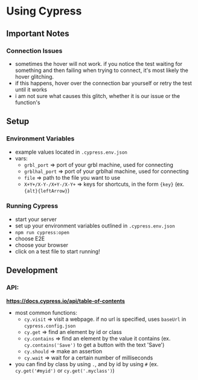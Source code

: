 # Using Cypress

## Important Notes

### Connection Issues

-   sometimes the hover will not work. if you notice the test waiting for something and then failing when trying to connect, it's most likely the hover glitching.
-   if this happens, hover over the connection bar yourself or retry the test until it works
-   i am not sure what causes this glitch, whether it is our issue or the function's

## Setup

### Environment Variables

-   example values located in `.cypress.env.json`
-   vars:
    -   `grbl_port` => port of your grbl machine, used for connecting
    -   `grblhal_port` => port of your grblhal machine, used for connecting
    -   `file` => path to the file you want to use
    -   `X+Y+/X-Y-/X+Y-/X-Y+` => keys for shortcuts, in the form `{key}` (ex. `{alt}{leftArrow}`)

### Running Cypress

-   start your server
-   set up your environment variables outlined in `.cypress.env.json`
-   `npm run cypress:open`
-   choose E2E
-   choose your browser
-   click on a test file to start running!

## Development

### API:

**https://docs.cypress.io/api/table-of-contents**

-   most common functions:
    -   `cy.visit` => visit a webpage. if no url is specified, uses `baseUrl` in `cypress.config.json`
    -   `cy.get` => find an element by id or class
    -   `cy.contains` => find an element by the value it contains (ex. `cy.contains('Save')` to get a button with the text 'Save')
    -   `cy.should` => make an assertion
    -   `cy.wait` => wait for a certain number of milliseconds
-   you can find by class by using `.`, and by id by using `#` (ex. `cy.get('#myid')` or `cy.get('.myclass')`)
